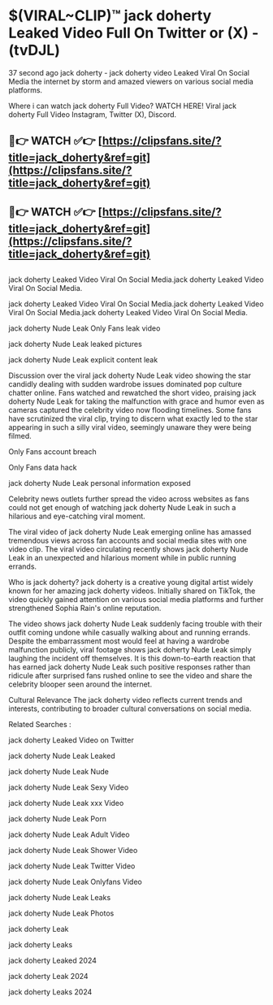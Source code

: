 # $(VIRAL~CLIP)™ jack doherty Leaked Video Full On Twitter or (X) -(tvDJL)
37 second ago jack doherty - jack doherty video Leaked Viral On Social Media the internet by storm and amazed viewers on various social media platforms.

Where i can watch jack doherty Full Video? WATCH HERE! Viral jack doherty Full Video Instagram, Twitter (X), Discord.

## 🔴👉 WATCH ✅👉 [https://clipsfans.site/?title=jack_doherty&ref=git](https://clipsfans.site/?title=jack_doherty&ref=git)
## 🔴👉 WATCH ✅👉 [https://clipsfans.site/?title=jack_doherty&ref=git](https://clipsfans.site/?title=jack_doherty&ref=git)
##
jack doherty Leaked Video Viral On Social Media.jack doherty Leaked Video Viral On Social Media.

jack doherty Leaked Video Viral On Social Media.jack doherty Leaked Video Viral On Social Media.jack doherty Leaked Video Viral On Social Media.

jack doherty Nude Leak Only Fans leak video

jack doherty Nude Leak leaked pictures

jack doherty Nude Leak explicit content leak

Discussion over the viral jack doherty Nude Leak video showing the star candidly dealing with sudden wardrobe issues dominated pop culture chatter online. Fans watched and rewatched the short video, praising jack doherty Nude Leak for taking the malfunction with grace and humor even as cameras captured the celebrity video now flooding timelines. Some fans have scrutinized the viral clip, trying to discern what exactly led to the star appearing in such a silly viral video, seemingly unaware they were being filmed.


Only Fans account breach

Only Fans data hack

jack doherty Nude Leak personal information exposed

Celebrity news outlets further spread the video across websites as fans could not get enough of watching jack doherty Nude Leak in such a hilarious and eye-catching viral moment.


The viral video of jack doherty Nude Leak emerging online has amassed tremendous views across fan accounts and social media sites with one video clip. The viral video circulating recently shows jack doherty Nude Leak in an unexpected and hilarious moment while in public running errands.


Who is jack doherty? jack doherty is a creative young digital artist widely known for her amazing jack doherty videos. Initially shared on TikTok, the video quickly gained attention on various social media platforms and further strengthened Sophia Rain's online reputation.

The video shows jack doherty Nude Leak suddenly facing trouble with their outfit coming undone while casually walking about and running errands. Despite the embarrassment most would feel at having a wardrobe malfunction publicly, viral footage shows jack doherty Nude Leak simply laughing the incident off themselves. It is this down-to-earth reaction that has earned jack doherty Nude Leak such positive responses rather than ridicule after surprised fans rushed online to see the video and share the celebrity blooper seen around the internet.

Cultural Relevance The jack doherty video reflects current trends and interests, contributing to broader cultural conversations on social media.

Related Searches :

jack doherty Leaked Video on Twitter

jack doherty Nude Leak Leaked

jack doherty Nude Leak Nude

jack doherty Nude Leak Sexy Video

jack doherty Nude Leak xxx Video

jack doherty Nude Leak Porn

jack doherty Nude Leak Adult Video

jack doherty Nude Leak Shower Video

jack doherty Nude Leak Twitter Video

jack doherty Nude Leak Onlyfans Video

jack doherty Nude Leak Leaks

jack doherty Nude Leak Photos

jack doherty Leak

jack doherty Leaks

jack doherty Leaked 2024

jack doherty Leak 2024

jack doherty Leaks 2024
